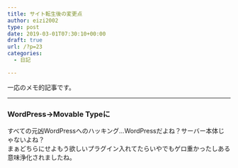 ```yaml
---
title: サイト転生後の変更点
author: eizi2002
type: post
date: 2019-03-01T07:30:10+00:00
draft: true
url: /?p=23
categories:
  - 日記

---
```

一応のメモ的記事です。

* * *

### WordPress→Movable Typeに

すべての元凶WordPressへのハッキング&#8230;WordPressだよね？サーバー本体じゃないよね？  
まぁどちらにせよもう欲しいプラグイン入れてたらいやでもゲロ重かったしある意味浄化されましたね。</p>